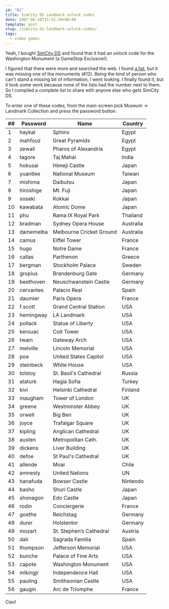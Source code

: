 ```yaml
---
id: "61"
title: SimCity DS Landmark unlock codes
date: 2007-06-28T15:52:39+00:00
template: post
slug: /simcity-ds-landmark-unlock-codes/
tags:
  - video games
---
```


Yeah, I bought [SimCity DS](http://amzn.to/2pjH5CY) and found that it had an
unlock code for the Washington Monument (a GameStop Exclusive!).

I figured that there were more and searched the web. I found
[a list](http://www.gamefaqs.com/portable/ds/code/935403.html), but it was
missing one of the monuments (#12). Being the kind of person who can't stand a
missing bit of information, I went looking. I finally found it, but it took some
work because none of the lists had the number next to them. So I compiled a
complete list to share with anyone else who gets SimCity DS.

<!-- more -->

To enter one of these codes, from the main-screen pick Museum -\> Landmark
Collection and press the password button.

| ##  | Password  | Name                     | Country   |
| --- | --------- | ------------------------ | --------- |
| 1   | haykal    | Sphinx                   | Egypt     |
| 2   | mahfouz   | Great Pyramids           | Egypt     |
| 3   | zewail    | Pharos of Alexandria     | Egypt     |
| 4   | tagore    | Taj Mahal                | India     |
| 5   | hokusai   | Himeji Castle            | Japan     |
| 6   | yuantlee  | National Museum          | Taiwan    |
| 7   | mishima   | Daibutsu                 | Japan     |
| 8   | hiroshige | Mt. Fuji                 | Japan     |
| 9   | soseki    | Kokkai                   | Japan     |
| 10  | kawabata  | Atomic Dome              | Japan     |
| 11  | phu       | Rama IX Royal Park       | Thailand  |
| 12  | bradman   | Sydney Opera House       | Australia |
| 13  | damemelba | Melbourne Cricket Ground | Australia |
| 14  | camus     | Eiffel Tower             | France    |
| 15  | hugo      | Notre Dame               | France    |
| 16  | callas    | Parthenon                | Greece    |
| 17  | bergman   | Stockholm Palace         | Sweden    |
| 18  | gropius   | Brandenburg Gate         | Germany   |
| 19  | beethoven | Neuschwanstein Castle    | Germany   |
| 20  | cervantes | Palacio Real             | Spain     |
| 21  | daumier   | Paris Opera              | France    |
| 22  | f.scott   | Grand Central Station    | USA       |
| 23  | hemingway | LA Landmark              | USA       |
| 24  | pollack   | Statue of Liberty        | USA       |
| 25  | kerouac   | Coit Tower               | USA       |
| 26  | twain     | Gateway Arch             | USA       |
| 27  | melville  | Lincoln Memorial         | USA       |
| 28  | poe       | United States Capitol    | USA       |
| 29  | steinbeck | White House              | USA       |
| 30  | tolstoy   | St. Basil's Cathedral    | Russia    |
| 31  | ataturk   | Hagia Sofia              | Turkey    |
| 32  | kivi      | Helsinki Cathedral       | Finland   |
| 33  | maugham   | Tower of London          | UK        |
| 34  | greene    | Westminster Abbey        | UK        |
| 35  | orwell    | Big Ben                  | UK        |
| 36  | joyce     | Trafalgar Square         | UK        |
| 37  | kipling   | Anglican Cathedral       | UK        |
| 38  | austen    | Metropolitan Cath.       | UK        |
| 39  | dickens   | Liver Building           | UK        |
| 40  | defoe     | St Paul's Cathedral      | UK        |
| 41  | allende   | Moai                     | Chile     |
| 42  | amnesty   | United Nations           | UN        |
| 43  | hanafuda  | Bowser Castle            | Nintendo  |
| 44  | basho     | Shuri Castle             | Japan     |
| 45  | shonagon  | Edo Castle               | Japan     |
| 46  | rodin     | Conciergerie             | France    |
| 47  | goethe    | Reichstag                | Germany   |
| 48  | durer     | Holstentor               | Germany   |
| 49  | mozart    | St. Stephen’s Cathedral  | Austria   |
| 50  | dali      | Sagrada Familia          | Spain     |
| 51  | thompson  | Jefferson Memorial       | USA       |
| 52  | bunche    | Palace of Fine Arts      | USA       |
| 53  | capote    | Washington Monument      | USA       |
| 54  | mlkingjr  | Independence Hall        | USA       |
| 55  | pauling   | Smithsonian Castle       | USA       |
| 56  | gaugin    | Arc de Triomphe          | France    |

Ciao!
